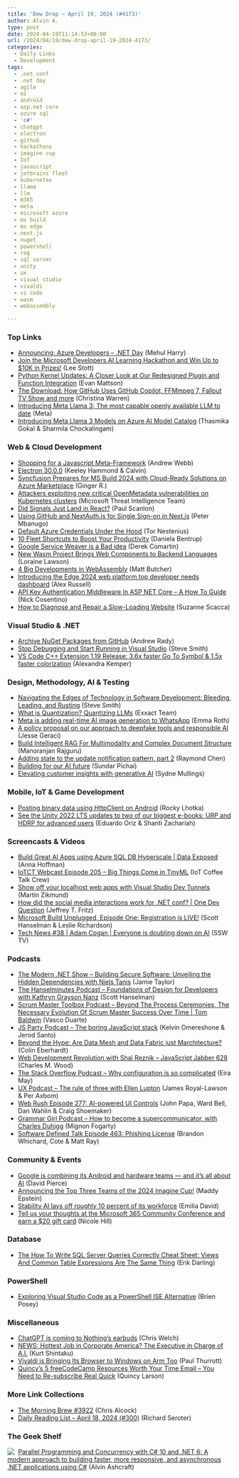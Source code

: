 ```yaml
---
title: 'Dew Drop – April 19, 2024 (#4173)'
author: Alvin A.
type: post
date: 2024-04-19T11:14:53+00:00
url: /2024/04/19/dew-drop-april-19-2024-4173/
categories:
  - Daily Links
  - Development
tags:
  - .net conf
  - .net day
  - agile
  - ai
  - android
  - asp.net core
  - azure sql
  - 'c#'
  - chatgpt
  - electron
  - github
  - hackathons
  - imagine cup
  - IoT
  - javascript
  - jetbrains fleet
  - kubernetes
  - llama
  - llm
  - m365
  - meta
  - microsoft azure
  - ms build
  - ms edge
  - next.js
  - nuget
  - powershell
  - rag
  - sql server
  - unity
  - ux
  - visual studio
  - vivaldi
  - vs code
  - wasm
  - webassembly

---
```

### <a name="top"></a>Top Links

  * <a href="https://devblogs.microsoft.com/dotnet/announcing-azure-developers-dotnet-day-2024/" target="_blank" rel="noopener">Announcing: Azure Developers – .NET Day</a> (Mehul Harry)
  * <a href="https://techcommunity.microsoft.com/t5/educator-developer-blog/join-the-microsoft-developers-ai-learning-hackathon-and-win-up/ba-p/4117944" target="_blank" rel="noopener">Join the Microsoft Developers AI Learning Hackathon and Win Up to $10K in Prizes!</a> (Lee Stott)
  * <a href="https://devblogs.microsoft.com/semantic-kernel/python-kernel-updates-a-closer-look-at-our-redesigned-plugin-and-function-integration/" target="_blank" rel="noopener">Python Kernel Updates: A Closer Look at Our Redesigned Plugin and Function Integration</a> (Evan Mattson)
  * <a href="http://www.youtube.com/watch?v=OiFBQmmFORc" target="_blank" rel="noopener">The Download: How GitHub Uses GitHub Copilot, FFMmpeg 7, Fallout TV Show and more</a> (Christina Warren)
  * <a href="https://ai.meta.com/blog/meta-llama-3/" target="_blank" rel="noopener">Introducing Meta Llama 3: The most capable openly available LLM to date</a> (Meta)
  * <a href="https://techcommunity.microsoft.com/t5/ai-machine-learning-blog/introducing-meta-llama-3-models-on-azure-ai-model-catalog/ba-p/4117144" target="_blank" rel="noopener">Introducing Meta Llama 3 Models on Azure AI Model Catalog</a> (Thasmika Gokal & Sharmila Chockalingam)



### <a name="web"></a>Web & Cloud Development

  * <a href="https://www.simplethread.com/shopping-for-a-javascript-meta-framework/" target="_blank" rel="noopener">Shopping for a Javascript Meta-Framework</a> (Andrew Webb)
  * <a href="https://electronjs.org/blog/electron-30-0" target="_blank" rel="noopener">Electron 30.0.0</a> (Keeley Hammond & Calvin)
  * <a href="https://www.syncfusion.com/blogs/post/syncfusion-at-azure-marketplace?utm_source=alvinashcraft&utm_medium=email&utm_campaign=alvinashcraft_blog_edmapr24" target="_blank" rel="noopener">Syncfusion Prepares for MS Build 2024 with Cloud-Ready Solutions on Azure Marketplace</a> (Ginger R.)
  * <a href="https://www.microsoft.com/en-us/security/blog/2024/04/17/attackers-exploiting-new-critical-openmetadata-vulnerabilities-on-kubernetes-clusters/" target="_blank" rel="noopener">Attackers exploiting new critical OpenMetadata vulnerabilities on Kubernetes clusters</a> (Microsoft Threat Intelligence Team)
  * <a href="https://thenewstack.io/did-signals-just-land-in-react/" target="_blank" rel="noopener">Did Signals Just Land in React?</a> (Paul Scanlon)
  * <a href="https://www.telerik.com/blogs/using-github-nextauthjs-single-sign-on-nextjs" target="_blank" rel="noopener">Using GitHub and NextAuth.js for Single Sign-on in Next.js</a> (Peter Mbanugo)
  * <a href="https://nestenius.se/2024/04/18/default-azure-credentials-under-the-hood/" target="_blank" rel="noopener">Default Azure Credentials Under the Hood</a> (Tor Nestenius)
  * <a href="https://blog.jetbrains.com/fleet/2024/04/10-fleet-shortcuts-to-boost-your-productivity/" target="_blank" rel="noopener">10 Fleet Shortcuts to Boost Your Productivity</a> (Daniela Bentrup)
  * <a href="https://codeopinion.com/google-service-weaver-is-a-bad-idea/" target="_blank" rel="noopener">Google Service Weaver is a Bad idea</a> (Derek Comartin)
  * <a href="https://thenewstack.io/reversing-web-assembly-project-extends-web-components/" target="_blank" rel="noopener">New Wasm Project Brings Web Components to Backend Languages</a> (Loraine Lawson)
  * <a href="https://thenewstack.io/4-big-developments-in-webassembly/" target="_blank" rel="noopener">4 Big Developments in WebAssembly</a> (Matt Butcher)
  * <a href="https://blogs.windows.com/msedgedev/2024/04/18/2024-web-platform-top-developer-needs-dashboard/" target="_blank" rel="noopener">Introducing the Edge 2024 web platform top developer needs dashboard</a> (Alex Russell)
  * <a href="https://www.devleader.ca/2024/04/18/api-key-authentication-middleware-in-asp-net-core-a-how-to-guide/" target="_blank" rel="noopener">API Key Authentication Middleware In ASP NET Core – A How To Guide</a> (Nick Cosentino)
  * <a href="https://www.telerik.com/blogs/how-diagnose-repair-slow-loading-website" target="_blank" rel="noopener">How to Diagnose and Repair a Slow-Loading Website</a> (Suzanne Scacca)



### <a name="dotnet"></a>Visual Studio & .NET

  * <a href="https://rimdev.io/archive-nuget-packages-from-github/" target="_blank" rel="noopener">Archive NuGet Packages from GitHub</a> (Andrew Rady)
  * <a href="https://ardalis.com/stop-debugging-start-running-visual-studio/" target="_blank" rel="noopener">Stop Debugging and Start Running in Visual Studio</a> (Steve Smith)
  * <a href="https://devblogs.microsoft.com/cppblog/vs-code-c-extension-1-19-release-faster-go-to-symbol-and-colorization/" target="_blank" rel="noopener">VS Code C++ Extension 1.19 Release: 3.6x faster Go To Symbol & 1.5x faster colorization</a> (Alexandra Kemper)



### <a name="design"></a>Design, Methodology, AI & Testing

  * <a href="https://ardalis.com/technology-edges-bleeding-leading-rusting/" target="_blank" rel="noopener">Navigating the Edges of Technology in Software Development: Bleeding, Leading, and Rusting</a> (Steve Smith)
  * <a href="https://www.exxactcorp.com/blog/deep-learning/what-is-quantization-and-llms" target="_blank" rel="noopener">What is Quantization? Quantizing LLMs</a> (Exxact Team)
  * <a href="https://www.theverge.com/2024/4/18/24134079/meta-real-time-ai-image-generation-whatsapp" target="_blank" rel="noopener">Meta is adding real-time AI image generation to WhatsApp</a> (Emma Roth)
  * <a href="https://github.blog/2024-04-18-a-policy-proposal-on-our-approach-to-deepfake-tools-and-responsible-ai/" target="_blank" rel="noopener">A policy proposal on our approach to deepfake tools and responsible AI</a> (Jesse Geraci)
  * <a href="https://techcommunity.microsoft.com/t5/ai-azure-ai-services-blog/build-intelligent-rag-for-multimodality-and-complex-document/ba-p/4118184" target="_blank" rel="noopener">Build Intelligent RAG For Multimodality and Complex Document Structure</a> (Manoranjan Rajguru)
  * <a href="https://devblogs.microsoft.com/oldnewthing/20240418-00/?p=109685" target="_blank" rel="noopener">Adding state to the update notification pattern, part 2</a> (Raymond Chen)
  * <a href="https://blog.google/inside-google/company-announcements/building-ai-future-april-2024/" target="_blank" rel="noopener">Building for our AI future</a> (Sundar Pichai)
  * <a href="https://www.microsoft.com/en-us/industry/microsoft-in-business/era-of-ai/2024/04/18/elevating-customer-insights-with-generative-ai/" target="_blank" rel="noopener">Elevating customer insights with generative AI</a> (Sydne Mullings)



### <a name="mobile"></a>Mobile, IoT & Game Development

  * <a href="https://blog.lhotka.net/2024/04/18/Posting-binary-data-using-HttpClient-on-Android" target="_blank" rel="noopener">Posting binary data using HttpClient on Android</a> (Rocky Lhotka)
  * <a href="https://blog.unity.com/engine-platform/unity-2022-lts-updates-urp-hdrp-e-books" target="_blank" rel="noopener">See the Unity 2022 LTS updates to two of our biggest e-books: URP and HDRP for advanced users</a> (Eduardo Oriz & Shanti Zachariah)



### <a name="videos"></a>Screencasts & Videos

  * <a href="http://www.youtube.com/watch?v=WSorSPJogEA" target="_blank" rel="noopener">Build Great AI Apps using Azure SQL DB Hyperscale | Data Exposed</a> (Anna Hoffman)
  * <a href="http://www.youtube.com/watch?v=TLHtKyuySLE" target="_blank" rel="noopener">IoTCT Webcast Episode 205 &#8211; Big Things Come in TinyML</a> (IoT Coffee Talk Crew)
  * <a href="http://www.youtube.com/watch?v=6IrPc3zU1ho" target="_blank" rel="noopener">Show off your localhost web apps with Visual Studio Dev Tunnels</a> (Martin Zikmund)
  * <a href="http://www.youtube.com/watch?v=ohmnUIBQfLg" target="_blank" rel="noopener">How did the social media interactions work for .NET conf? | One Dev Question</a> (Jeffrey T. Fritz)
  * <a href="http://www.youtube.com/watch?v=cAtaDzejTXU" target="_blank" rel="noopener">Microsoft Build Unplugged, Episode One: Registration is LIVE!</a> (Scott Hanselman & Leslie Richardson)
  * <a href="http://www.youtube.com/watch?v=pAIutpEinDA" target="_blank" rel="noopener">Tech News #38 | Adam Cogan | Everyone is doubling down on AI</a> (SSW TV)



### <a name="podcasts"></a>Podcasts

  * <a href="https://dotnetcore.show/season-6/building-secure-software-unveiling-the-hidden-dependencies-with-niels-tanis/" target="_blank" rel="noopener">The Modern .NET Show &#8211; Building Secure Software: Unveiling the Hidden Dependencies with Niels Tanis</a> (Jamie Taylor)
  * <a href="https://www.hanselminutes.com/941/foundations-of-design-for-developers-with-kathryn-grayson-nanz" target="_blank" rel="noopener">The Hanselminutes Podcast &#8211; Foundations of Design for Developers with Kathryn Grayson Nanz</a> (Scott Hanselman)
  * <a href="https://scrummastertoolbox.libsyn.com/beyond-the-process-ceremonies-the-necessary-evolution-of-scrum-master-success-over-time-tom-baldwin" target="_blank" rel="noopener">Scrum Master Toolbox Podcast &#8211; Beyond The Process Ceremonies, The Necessary Evolution Of Scrum Master Success Over Time | Tom Baldwin</a> (Vasco Duarte)
  * <a href="https://changelog.com/jsparty/319" target="_blank" rel="noopener">JS Party Podcast &#8211; The boring JavaScript stack</a> (Kelvin Omereshone & Jerod Santo)
  * <a href="https://blog.scottlogic.com/2024/04/18/beyond-the-hype-are-data-mesh-and-data-fabric-just-marchitecture.html" target="_blank" rel="noopener">Beyond the Hype: Are Data Mesh and Data Fabric just Marchitecture?</a> (Colin Eberhardt)
  * <a href="https://www.spreaker.com/episode/web-development-revolution-with-shai-reznik-jsj-628--59523982" target="_blank" rel="noopener">Web Development Revolution with Shai Reznik &#8211; JavaScript Jabber 628</a> (Charles M. Wood)
  * <a href="https://stackoverflow.blog/2024/04/19/why-configuration-is-so-complicated/" target="_blank" rel="noopener">The Stack Overflow Podcast &#8211; Why configuration is so complicated</a> (Eira May)
  * <a href="https://uxpodcast.com/325-rule-of-three-ellen-lupton/" target="_blank" rel="noopener">UX Podcast &#8211; The rule of three with Ellen Lupton</a> (James Royal-Lawson & Per Axbom)
  * <a href="https://www.webrush.io/episodes/episode-277-ai-powered-ui-controls" target="_blank" rel="noopener">Web Rush Episode 277: AI-powered UI Controls</a> (John Papa, Ward Bell, Dan Wahlin & Craig Shoemaker)
  * <a href="https://grammar-girl.simplecast.com/episodes/duhigg-E3DIX5E7" target="_blank" rel="noopener">Grammar Girl Podcast &#8211; How to become a supercommunicator, with Charles Duhigg</a> (Mignon Fogarty)
  * <a href="https://www.softwaredefinedtalk.com/463" target="_blank" rel="noopener">Software Defined Talk Episode 463: Phishing License</a> (Brandon Whichard, Cote & Matt Ray)



### <a name="events"></a>Community & Events

  * <a href="https://www.theverge.com/2024/4/18/24133881/google-android-pixel-teams-reorg-rick-osterloh" target="_blank" rel="noopener">Google is combining its Android and hardware teams — and it’s all about AI</a> (David Pierce)
  * <a href="https://techcommunity.microsoft.com/t5/student-developer-blog/announcing-the-top-three-teams-of-the-2024-imagine-cup/ba-p/4117733" target="_blank" rel="noopener">Announcing the Top Three Teams of the 2024 Imagine Cup!</a> (Maddy Epstein)
  * <a href="https://www.theverge.com/2024/4/18/24133996/stability-ai-lay-off-emad-mostaque" target="_blank" rel="noopener">Stability AI lays off roughly 10 percent of its workforce</a> (Emilia David)
  * <a href="https://techcommunity.microsoft.com/t5/microsoft-365-blog/tell-us-your-thoughts-at-the-microsoft-365-community-conference/ba-p/4117594" target="_blank" rel="noopener">Tell us your thoughts at the Microsoft 365 Community Conference and earn a $20 gift card</a> (Nicole Hill)



### <a name="sql"></a>Database

  * <a href="https://erikdarling.com/the-how-to-write-sql-server-queries-correctly-cheat-sheet-views-and-common-table-expressions-are-the-same-thing/" target="_blank" rel="noopener">The How To Write SQL Server Queries Correctly Cheat Sheet: Views And Common Table Expressions Are The Same Thing</a> (Erik Darling)



### <a name="ps"></a>PowerShell

  * <a href="https://www.itprotoday.com/powershell/exploring-visual-studio-code-powershell-ise-alternative" target="_blank" rel="noopener">Exploring Visual Studio Code as a PowerShell ISE Alternative</a> (Brien Posey)



### <a name="misc"></a>Miscellaneous

  * <a href="https://www.theverge.com/2024/4/18/24133813/nothing-chatgpt-ai-integration-announced" target="_blank" rel="noopener">ChatGPT is coming to Nothing’s earbuds</a> (Chris Welch)
  * <a href="https://kurtsh.com/2024/04/18/news-hottest-job-in-corporate-america-the-executive-in-charge-of-a-i/" target="_blank" rel="noopener">NEWS: Hottest Job in Corporate America? The Executive in Charge of A.I.</a> (Kurt Shintaku)
  * <a href="https://www.thurrott.com/cloud/web-browsers/301021/vivaldi-is-bringing-its-browser-to-windows-on-arm-too" target="_blank" rel="noopener">Vivaldi is Bringing Its Browser to Windows on Arm Too</a> (Paul Thurrott)
  * <a href="https://www.freecodecamp.org/news/quincys-5-worth-your-time-update/" target="_blank" rel="noopener">Quincy&#8217;s 5 freeCodeCamp Resources Worth Your Time Email – You Need to Re-subscribe Real Quick</a> (Quincy Larson)



### <a name="links"></a>More Link Collections

  * <a href="https://blog.cwa.me.uk/2024/04/19/the-morning-brew-3922/" target="_blank" rel="noopener">The Morning Brew #3922</a> (Chris Alcock)
  * <a href="https://seroter.com/2024/04/18/daily-reading-list-april-18-2024-300/" target="_blank" rel="noopener">Daily Reading List – April 18, 2024 (#300)</a> (Richard Seroter)



### <a name="shelf"></a>The Geek Shelf

<a href="https://www.amazon.com/dp/1803243678/" target="_blank" rel="noopener"><img decoding="async" align="left" style="margin: 0px 4px 0px 0px; border: 0px currentcolor; border-image: none; float: left; display: inline; background-image: none;" src="https://m.media-amazon.com/images/I/51JILwx8jkL._SS135_.jpg" border="0" /></a>&nbsp;<a href="https://www.amazon.com/dp/1803243678/" target="_blank" rel="noopener">Parallel Programming and Concurrency with C# 10 and .NET 6: A modern approach to building faster, more responsive, and asynchronous .NET applications using C#</a> (Alvin Ashcraft)